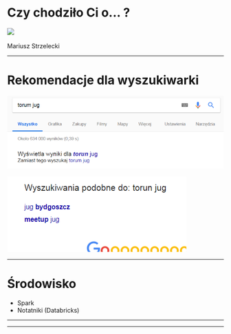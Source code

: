 # Czy chodziło Ci o... ?

<img src="http://day.torun.jug.pl/wp-content/uploads/2017/03/jug5d_2.png" width="20%" />

Mariusz Strzelecki

---

# Rekomendacje dla wyszukiwarki

![literowka](images/literowka.png)

![podobne](images/podobne.png)

---

# Środowisko

- Spark
- Notatniki (Databricks)

---
---
